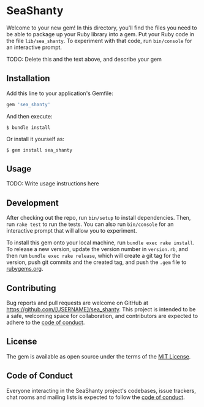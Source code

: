 # SeaShanty

Welcome to your new gem! In this directory, you'll find the files you need to be able to package up your Ruby library into a gem. Put your Ruby code in the file `lib/sea_shanty`. To experiment with that code, run `bin/console` for an interactive prompt.

TODO: Delete this and the text above, and describe your gem

## Installation

Add this line to your application's Gemfile:

```ruby
gem 'sea_shanty'
```

And then execute:

    $ bundle install

Or install it yourself as:

    $ gem install sea_shanty

## Usage

TODO: Write usage instructions here

## Development

After checking out the repo, run `bin/setup` to install dependencies. Then, run `rake test` to run the tests. You can also run `bin/console` for an interactive prompt that will allow you to experiment.

To install this gem onto your local machine, run `bundle exec rake install`. To release a new version, update the version number in `version.rb`, and then run `bundle exec rake release`, which will create a git tag for the version, push git commits and the created tag, and push the `.gem` file to [rubygems.org](https://rubygems.org).

## Contributing

Bug reports and pull requests are welcome on GitHub at https://github.com/[USERNAME]/sea_shanty. This project is intended to be a safe, welcoming space for collaboration, and contributors are expected to adhere to the [code of conduct](https://github.com/[USERNAME]/sea_shanty/blob/main/CODE_OF_CONDUCT.md).

## License

The gem is available as open source under the terms of the [MIT License](https://opensource.org/licenses/MIT).

## Code of Conduct

Everyone interacting in the SeaShanty project's codebases, issue trackers, chat rooms and mailing lists is expected to follow the [code of conduct](https://github.com/[USERNAME]/sea_shanty/blob/main/CODE_OF_CONDUCT.md).
